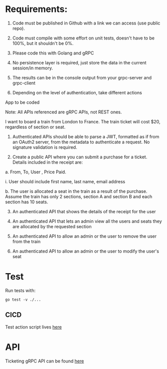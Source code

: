 # Requirements:

1. Code must be published in Github with a link we can access (use public repo).

2. Code must compile with some effort on unit tests, doesn't have to be 100%, but it shouldn't be 0%.

3. Please code this with Golang and gRPC

4. No persistence layer is required, just store the data in the current session/in memory.

5. The results can be in the console output from your grpc-server and grpc-client 

6. Depending on the level of authentication, take different actions



App to be coded

Note: All APIs referenced are gRPC APIs, not REST ones.

I want to board a train from London to France. The train ticket will cost $20, regardless of section or seat.

1. Authenticated APIs should be able to parse a JWT, formatted as if from an OAuth2 server, from the metadata to authenticate a request. No signature validation is required.

2. Create a public API where you can submit a purchase for a ticket. Details included in the receipt are:

a. From, To, User , Price Paid.

i. User should include first name, last name, email address

b. The user is allocated a seat in the train as a result of the purchase. Assume the train has only 2 sections, section A and section B and each section has 10 seats.

3. An authenticated API that shows the details of the receipt for the user

4. An authenticated API that lets an admin view all the users and seats they are allocated by the requested section

5. An authenticated API to allow an admin or the user to remove the user from the train

6. An authenticated API to allow an admin or the user to modify the user's seat

# Test

Run tests with: 
```
go test -v ./...
```

## CICD

Test action script lives [here](\.github/workflows/test.yaml)

# API

Ticketing gRPC API can be found [here](https://buf.build/parandorenko/ticketing/)